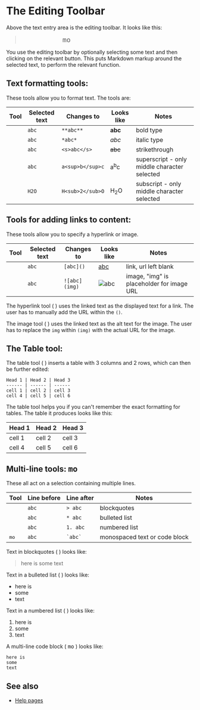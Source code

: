 # The Editing Toolbar

Above the text entry area is the editing toolbar. It looks like this:

> <span style='font-size:18px'><i class='fa fa-bold'></i>&nbsp;
<i class='fa fa-italic'></i>&nbsp;
<i class='fa fa-strikethrough'></i>&nbsp;
<i class='fa fa-superscript'></i>&nbsp;
<i class='fa fa-subscript'></i>&nbsp;
<i class='fa fa-link'></i>&nbsp;
<i class='fa fa-image'></i>&nbsp;
<i class='fa fa-table'></i>&nbsp;
<i class='fa fa-quote-left'></i>&nbsp;
<i class='fa fa-list-ul'></i>&nbsp;
<i class='fa fa-list-ol'></i>&nbsp;
<tt class='mono_tool'>mo</tt><span>

You use the editing toolbar by optionally selecting some text and then clicking on the relevant button. This puts Markdown markup around the selected text, to perform the relevant function.

## Text formatting tools: <i class='fa fa-bold'></i> <i class='fa fa-italic'></i> <i class='fa fa-strikethrough'></i> <i class='fa fa-superscript'></i> <i class='fa fa-subscript'></i>

These tools allow you to format text. The tools are:

Tool | Selected text | Changes to | Looks like | Notes
-----| ------------- | ---------- | ---------- | -----
<i class='fa fa-bold'></i> | `abc` | `**abc**` | **abc** | bold type
<i class='fa fa-italic'></i> | `abc` | `*abc*` | *abc* | italic type
<i class='fa fa-strikethrough'></i> | `abc` | `<s>abc</s>` | <s>abc</s> | strikethrough
<i class='fa fa-superscript'></i> | `abc` | `a<sup>b</sup>c` | a<sup>b</sup>c | superscript - only middle character selected
<i class='fa fa-subscript'></i> | `H2O` | `H<sub>2</sub>O` | H<sub>2</sub>O | subscript - only middle character selected

## Tools for adding links to content: <i class='fa fa-link'></i> <i class='fa fa-image'></i>

These tools allow you to specify a hyperlink or image.

Tool | Selected text | Changes to | Looks like | Notes
-----| ------------- | ---------- | ---------- | -----
<i class='fa fa-link'></i> | `abc` | `[abc]()` | [abc]() | link, url left blank
<i class='fa fa-image'></i> | `abc` | `![abc](img)` | ![abc](img) | image, "img" is placeholder for image URL

The hyperlink tool ( <i class='fa fa-link'></i> ) uses the linked text as the displayed text for a link. The user has to manually add the URL within the `()`.

The image tool ( <i class='fa fa-image'></i> ) uses the linked text as the alt text for the image. The user has to replace the `img` within `(img)` with the actual
URL for the image.

## The Table tool: <i class='fa fa-table'></i>

The table tool ( <i class='fa fa-table'></i> ) inserts a table with 3 columns and 2 rows, which can then be further edited:
```
Head 1 | Head 2 | Head 3
------ | ------ | ------
cell 1 | cell 2 | cell 3
cell 4 | cell 5 | cell 6
```

The table tool helps you if you can't remember the exact formatting for tables. The table it produces looks like this:

Head 1 | Head 2 | Head 3
------ | ------ | ------
cell 1 | cell 2 | cell 3
cell 4 | cell 5 | cell 6

## Multi-line tools: <i class='fa fa-quote-left'></i> <i class='fa fa-list-ul'></i> <i class='fa fa-list-ol'></i> <tt class='mono_tool'>mo</tt>

These all act on a selection containing multiple lines.

Tool | Line before | Line after | Notes
-----| ----------- | ---------- | -----
<i class='fa fa-quote-left'></i> | `abc` | `> abc` | blockquotes
<i class='fa fa-list-ul'></i> | `abc` | `* abc` | bulleted list
<i class='fa fa-list-ol'></i> | `abc` | `1. abc` | numbered list
<tt class='mono_tool'>mo</tt> | `abc` | <code>&#96;abc&#96;</code> | monospaced text or code block

Text in blockquotes ( <i class='fa fa-quote-left'></i> ) looks like:

> here is
> some
> text

Text in a bulleted list ( <i class='fa fa-list-ul'></i> ) looks like:

* here is
* some
* text

Text in a numbered list ( <i class='fa fa-list-ol'></i> ) looks like:

1. here is
2. some
3. text

A multi-line code block ( <tt class='mono_tool'>mo</tt> ) looks like:
```
here is
some
text
```

## See also

* [Help pages](help)







